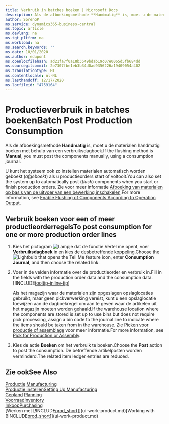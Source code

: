 ```yaml
---
title: Verbruik in batches boeken | Microsoft Docs
description: Als de afboekingsmethode **Handmatig** is, moet u de materialen handmatig boeken met behulp van een verbruiksdagboek.
author: SorenGP
ms.service: dynamics365-business-central
ms.topic: article
ms.devlang: na
ms.tgt_pltfrm: na
ms.workload: na
ms.search.keywords: ''
ms.date: 10/01/2020
ms.author: edupont
ms.openlocfilehash: ad21fa7f0a18b3549bdab19c07e0065d5fb684dd
ms.sourcegitcommit: 2e7307fbe1eb3b34d0ad9356226a19409054a402
ms.translationtype: HT
ms.contentlocale: nl-NL
ms.lasthandoff: 12/17/2020
ms.locfileid: "4759164"
---
```

# <a name="batch-post-production-consumption"></a><span data-ttu-id="c86c3-103">Productieverbruik in batches boeken</span><span class="sxs-lookup"><span data-stu-id="c86c3-103">Batch Post Production Consumption</span></span>
<span data-ttu-id="c86c3-104">Als de afboekingsmethode **Handmatig** is, moet u de materialen handmatig boeken met behulp van een verbruiksdagboek.</span><span class="sxs-lookup"><span data-stu-id="c86c3-104">If the flushing method is **Manual**, you must post the components manually, using a consumption journal.</span></span>

<span data-ttu-id="c86c3-105">U kunt het systeem ook zo instellen materialen automatisch worden geboekt (*afgeboekt*) als u productieorders start of voltooit.</span><span class="sxs-lookup"><span data-stu-id="c86c3-105">You can also set the system up to automatically post (*flush*) components when you start or finish production orders.</span></span> <span data-ttu-id="c86c3-106">Zie voor meer informatie [Afboeking van materialen op basis van de uitvoer van een bewerking inschakelen](production-how-to-flush-components-according-to-operation-output.md).</span><span class="sxs-lookup"><span data-stu-id="c86c3-106">For more information, see [Enable Flushing of Components According to Operation Output](production-how-to-flush-components-according-to-operation-output.md).</span></span>

## <a name="to-post-consumption-for-one-or-more-production-order-lines"></a><span data-ttu-id="c86c3-107">Verbruik boeken voor een of meer productieorderregels</span><span class="sxs-lookup"><span data-stu-id="c86c3-107">To post consumption for one or more production order lines</span></span>  
1.  <span data-ttu-id="c86c3-108">Kies het pictogram ![Lampje dat de functie Vertel me opent](media/ui-search/search_small.png "Vertel me wat u wilt doen"), voer **Verbruiksdagboek** in en kies de desbetreffende koppeling.</span><span class="sxs-lookup"><span data-stu-id="c86c3-108">Choose the ![Lightbulb that opens the Tell Me feature](media/ui-search/search_small.png "Tell me what you want to do") icon, enter **Consumption Journal**, and then choose the related link.</span></span>  
2.  <span data-ttu-id="c86c3-109">Voer in de velden informatie over de productieorder en verbruik in.</span><span class="sxs-lookup"><span data-stu-id="c86c3-109">Fill in the fields with the production order data and the consumption data.</span></span> [!INCLUDE[tooltip-inline-tip](includes/tooltip-inline-tip_md.md)]  

    <span data-ttu-id="c86c3-110">Als het magazijn waar de materialen zijn opgeslagen opslaglocaties gebruikt, maar geen pickverwerking vereist, kunt u een opslaglocatie toewijzen aan de dagboekregel om aan te geven waar de artikelen uit het magazijn moeten worden gehaald.</span><span class="sxs-lookup"><span data-stu-id="c86c3-110">If the warehouse location where the components are stored is set up to use bins but does not require pick processing, assign a bin code to the journal line to indicate where the items should be taken from in the warehouse.</span></span> <span data-ttu-id="c86c3-111">Zie [Picken voor productie of assemblage](warehouse-how-to-pick-for-production.md) voor meer informatie.</span><span class="sxs-lookup"><span data-stu-id="c86c3-111">For more information, see [Pick for Production or Assembly](warehouse-how-to-pick-for-production.md).</span></span>  
3.  <span data-ttu-id="c86c3-112">Kies de actie **Boeken** om het verbruik te boeken.</span><span class="sxs-lookup"><span data-stu-id="c86c3-112">Choose the **Post** action to post the consumption.</span></span> <span data-ttu-id="c86c3-113">De betreffende artikelposten worden verminderd.</span><span class="sxs-lookup"><span data-stu-id="c86c3-113">The related item ledger entries are reduced.</span></span>

## <a name="see-also"></a><span data-ttu-id="c86c3-114">Zie ook</span><span class="sxs-lookup"><span data-stu-id="c86c3-114">See Also</span></span>  
<span data-ttu-id="c86c3-115">[Productie](production-manage-manufacturing.md)  </span><span class="sxs-lookup"><span data-stu-id="c86c3-115">[Manufacturing](production-manage-manufacturing.md)  </span></span>  
[<span data-ttu-id="c86c3-116">Productie instellen</span><span class="sxs-lookup"><span data-stu-id="c86c3-116">Setting Up Manufacturing</span></span>](production-configure-production-processes.md)  
<span data-ttu-id="c86c3-117">[Gepland](production-planning.md)    </span><span class="sxs-lookup"><span data-stu-id="c86c3-117">[Planning](production-planning.md)    </span></span>  
[<span data-ttu-id="c86c3-118">Voorraad</span><span class="sxs-lookup"><span data-stu-id="c86c3-118">Inventory</span></span>](inventory-manage-inventory.md)  
[<span data-ttu-id="c86c3-119">Inkoop</span><span class="sxs-lookup"><span data-stu-id="c86c3-119">Purchasing</span></span>](purchasing-manage-purchasing.md)  
<span data-ttu-id="c86c3-120">[Werken met [!INCLUDE[prod_short](includes/prod_short.md)]](ui-work-product.md)</span><span class="sxs-lookup"><span data-stu-id="c86c3-120">[Working with [!INCLUDE[prod_short](includes/prod_short.md)]](ui-work-product.md)</span></span>

